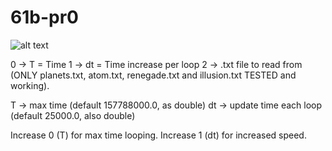 # 61b-pr0
![alt text](https://i.imgur.com/92G8PFc.png)

0 -> T = Time
1 -> dt = Time increase per loop
2 -> .txt file to read from (ONLY planets.txt, atom.txt, renegade.txt and illusion.txt TESTED and working).

T -> max time (default 157788000.0, as double)
dt -> update time each loop (default 25000.0, also double)


Increase 0 (T) for max time looping.
Increase 1 (dt) for increased speed.




